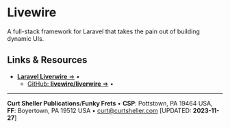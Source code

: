 # Livewire

A full-stack framework for Laravel that takes the pain out of building dynamic UIs. 

## Links &amp; Resources

- [**Laravel Liverwire** &rArr;](https://livewire.laravel.com/) &bull;
	- [GitHub: **livewire/liverwire** &rArr;](https://github.com/livewire/livewire) &bull; 


----
**Curt Sheller Publications**/**Funky Frets** • **CSP**:    Pottstown, PA 19464 USA, **FF**: Boyertown, PA 19512 USA • [curt@curtsheller.com](mailto:curt@curtsheller.com) [UPDATED: **2023-11-27**]
